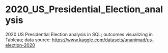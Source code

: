 # 2020_US_Presidential_Election_analysis
2020 US Presidential Election analysis in SQL; outcomes visualizing in Tableau;
data source: https://www.kaggle.com/datasets/unanimad/us-election-2020

